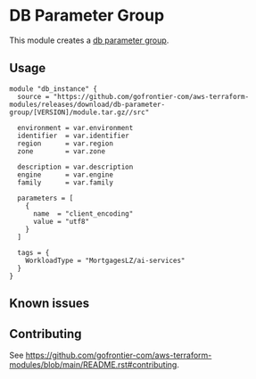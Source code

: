 # DB Parameter Group

This module creates a [db parameter group](https://registry.terraform.io/providers/hashicorp/aws/latest/docs/resources/db_parameter_group).

## Usage

```hcl
module "db_instance" {
  source = "https://github.com/gofrontier-com/aws-terraform-modules/releases/download/db-parameter-group/[VERSION]/module.tar.gz//src"

  environment = var.environment
  identifier  = var.identifier
  region      = var.region
  zone        = var.zone

  description = var.description
  engine      = var.engine
  family      = var.family

  parameters = [
    {
      name  = "client_encoding"
      value = "utf8"
    }
  ]

  tags = {
    WorkloadType = "MortgagesLZ/ai-services"
  }
}
```

## Known issues

## Contributing

See <https://github.com/gofrontier-com/aws-terraform-modules/blob/main/README.rst#contributing>.
